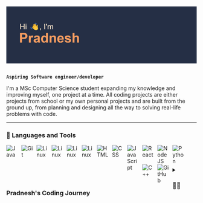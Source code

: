 # <img src="./header.png"/>

**`Aspiring Software engineer/developer`**

I'm a MSc Computer Science student expanding my knowledge and improving myself, one project at a time. All coding projects are either projects from school or my own personal projects and are built from the ground up, from planning and designing all the way to solving real-life problems with code. 


---

### 🧰 Languages and Tools
<img align="left" alt="Java" width="30px" style="padding-right:10px;" src="https://cdn.jsdelivr.net/gh/devicons/devicon/icons/java/java-original.svg"/>
<img align="left" alt="Git" width="30px" style="padding-right:10px;" src="https://cdn.jsdelivr.net/gh/devicons/devicon/icons/git/git-original.svg" />
<img align="left" alt="Linux" width="30px" style="padding-right:10px;" src="https://cdn.jsdelivr.net/gh/devicons/devicon/icons/linux/linux-original.svg" />

<img align="left" alt="Linux" width="30px" style="padding-right:10px;" src="https://cdn.jsdelivr.net/gh/devicons/devicon/icons/tensorflow/tensorflow-original.svg" />
<img align="left" alt="Linux" width="30px" style="padding-right:10px;" src="https://cdn.jsdelivr.net/gh/devicons/devicon/icons/haskell/haskell-original.svg" />
<img align="left" alt="Linux" width="30px" style="padding-right:10px;" src="https://cdn.jsdelivr.net/gh/devicons/devicon/icons/c/c-plain.svg"  />

<img align="left" alt="HTML" width="30px" style="padding-right:10px;" src="https://cdn.jsdelivr.net/gh/devicons/devicon/icons/html5/html5-plain.svg" />
<img align="left" alt="CSS" width="30px" style="padding-right:10px;" src="https://cdn.jsdelivr.net/gh/devicons/devicon/icons/css3/css3-plain.svg" />
<img align="left" alt="JavaScript" width="30px" style="padding-right:10px;" src="https://cdn.jsdelivr.net/gh/devicons/devicon/icons/javascript/javascript-plain.svg" />
<img align="left" alt="React" width="30px" style="padding-right:10px;" src="https://cdn.jsdelivr.net/gh/devicons/devicon/icons/react/react-original.svg" />
<img align="left" alt="NodeJS" width="30px" style="padding-right:10px;" src="https://cdn.jsdelivr.net/gh/devicons/devicon/icons/nodejs/nodejs-original.svg" />
<img align="left" alt="Python" width="30px" style="padding-right:10px;" src="https://cdn.jsdelivr.net/gh/devicons/devicon/icons/python/python-plain.svg" />
<img align="left" alt="C++" width="30px" style="padding-right:10px;" src="https://cdn.jsdelivr.net/gh/devicons/devicon/icons/cplusplus/cplusplus-line.svg" />
<img align="left" alt="GitHub" width="30px" style="padding-right:10px;" src="https://cdn.jsdelivr.net/gh/devicons/devicon/icons/github/github-original.svg" />
          
<br />

#

#

<details>
 <summary><h3>👨‍💻 Pradnesh's Coding Journey</h3></summary>
   I started my coding journey as a naive computer science student at the University of Edinburgh, knowing nothing about computer science aside from the fact that I liked coding (I had very little experience coding in Python) and loved solving problems. I had a passion for everything there was to learn about programming, which led me to teach myself how to code, build apps and websites, and explore complex topics like machine learning and category theory (Undergraduate Thesis Project). From the first lecture, I always knew that I wasn’t the smartest or most skilled person in the room, but I always tried my best to be. This led to long hours in the library every day and lots of hard work. This was all worth it when I graduated in the summer of 2023 with honours. Currently, I am pursuing my master's in computer science at the University of Edinburgh, continuing to grow my knowledge and skills. Although I have achieved some things and gained some knowledge, I never stopped learning and never will. As much as it is tedious and tiring to learn about a new concept or framework, I will always see this as a hobby and passion of mine, which only drives me further.
